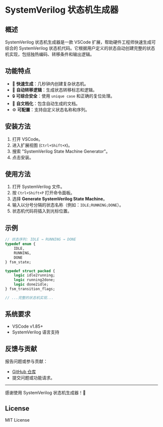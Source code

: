 # SystemVerilog 状态机生成器

## 概述
SystemVerilog 状态机生成器是一款 VSCode 扩展，帮助硬件工程师快速生成可综合的 SystemVerilog 状态机代码。它根据用户定义的状态自动创建完整的状态机实现，包括独热编码、转移条件和输出逻辑。

## 功能特点
- 🚀 **快速生成**：几秒钟内创建复杂状态机。
- 🔄 **自动转移逻辑**：生成状态转移标志和逻辑。
- 🔒 **可综合安全**：使用 `unique case` 和正确的复位处理。
- 📝 **自文档化**：包含自动生成的文档。
- ⚙️ **可配置**：支持自定义状态名称和序列。

## 安装方法
1. 打开 VSCode。
2. 进入扩展视图 (`Ctrl+Shift+X`)。
3. 搜索 "SystemVerilog State Machine Generator"。
4. 点击安装。

## 使用方法
1. 打开 SystemVerilog 文件。
2. 按 `Ctrl+Shift+P` 打开命令面板。
3. 选择 **Generate SystemVerilog State Machine**。
4. 输入以分号分隔的状态名称（例如：`IDLE;RUNNING;DONE`）。
5. 状态机代码将插入到光标位置。

## 示例
```systemverilog
// 状态序列: IDLE → RUNNING → DONE
typedef enum {
    IDLE,
    RUNNING,
    DONE
} fsm_state;

typedef struct packed {
    logic idle2running;
    logic running2done;
    logic done2idle;
} fsm_transition_flags;

// ...完整的状态机实现...
```

## 系统要求
- VSCode v1.85+
- SystemVerilog 语言支持

## 反馈与贡献
报告问题或参与贡献：
- [GitHub 仓库](https://github.com/WilsonChanw/vscode_extension)
- 提交问题或功能请求。

---

感谢使用 SystemVerilog 状态机生成器！🎉

## License
MIT License